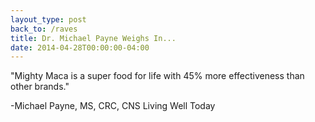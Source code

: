 ```yaml
---
layout_type: post
back_to: /raves
title: Dr. Michael Payne Weighs In...
date: 2014-04-28T00:00:00-04:00
---
```

"Mighty Maca is a super food for life with 45% more effectiveness than other brands."

-Michael Payne, MS, CRC, CNS
Living Well Today
